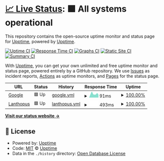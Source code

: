 # [📈 Live Status](https://upptime.github.io/upptime): <!--live status--> **🟩 All systems operational**

This repository contains the open-source uptime monitor and status page for [Upptime](https://upptime.js.org), powered by [Upptime](https://github.com/upptime/upptime).

[![Uptime CI](https://github.com/upptime/upptime/workflows/Uptime%20CI/badge.svg)](https://github.com/upptime/upptime/actions?query=workflow%3A%22Uptime+CI%22)
[![Response Time CI](https://github.com/upptime/upptime/workflows/Response%20Time%20CI/badge.svg)](https://github.com/upptime/upptime/actions?query=workflow%3A%22Response+Time+CI%22)
[![Graphs CI](https://github.com/upptime/upptime/workflows/Graphs%20CI/badge.svg)](https://github.com/upptime/upptime/actions?query=workflow%3A%22Graphs+CI%22)
[![Static Site CI](https://github.com/upptime/upptime/workflows/Static%20Site%20CI/badge.svg)](https://github.com/upptime/upptime/actions?query=workflow%3A%22Static+Site+CI%22)
[![Summary CI](https://github.com/upptime/upptime/workflows/Summary%20CI/badge.svg)](https://github.com/upptime/upptime/actions?query=workflow%3A%22Summary+CI%22)

With [Upptime](https://upptime.js.org), you can get your own unlimited and free uptime monitor and status page, powered entirely by a GitHub repository. We use [Issues](https://github.com/upptime/upptime/issues) as incident reports, [Actions](https://github.com/upptime/upptime/actions) as uptime monitors, and [Pages](https://upptime.github.io/upptime) for the status page.

<!--start: status pages-->
<!-- This summary is generated by Upptime (https://github.com/upptime/upptime) -->
<!-- Do not edit this manually, your changes will be overwritten -->
<!-- prettier-ignore -->
| URL | Status | History | Response Time | Uptime |
| --- | ------ | ------- | ------------- | ------ |
| <img alt="" src="https://icons.duckduckgo.com/ip3/www.google.com.ico" height="13"> [Google](https://www.google.com) | 🟩 Up | [google.yml](https://github.com/lanthopusx/uptime/commits/HEAD/history/google.yml) | <details><summary><img alt="Response time graph" src="./graphs/google/response-time-week.png" height="20"> 91ms</summary><br><a href="https://upptime.github.io/upptime/history/google"><img alt="Response time 106" src="https://img.shields.io/endpoint?url=https%3A%2F%2Fraw.githubusercontent.com%2Flanthopusx%2Fuptime%2FHEAD%2Fapi%2Fgoogle%2Fresponse-time.json"></a><br><a href="https://upptime.github.io/upptime/history/google"><img alt="24-hour response time 71" src="https://img.shields.io/endpoint?url=https%3A%2F%2Fraw.githubusercontent.com%2Flanthopusx%2Fuptime%2FHEAD%2Fapi%2Fgoogle%2Fresponse-time-day.json"></a><br><a href="https://upptime.github.io/upptime/history/google"><img alt="7-day response time 91" src="https://img.shields.io/endpoint?url=https%3A%2F%2Fraw.githubusercontent.com%2Flanthopusx%2Fuptime%2FHEAD%2Fapi%2Fgoogle%2Fresponse-time-week.json"></a><br><a href="https://upptime.github.io/upptime/history/google"><img alt="30-day response time 100" src="https://img.shields.io/endpoint?url=https%3A%2F%2Fraw.githubusercontent.com%2Flanthopusx%2Fuptime%2FHEAD%2Fapi%2Fgoogle%2Fresponse-time-month.json"></a><br><a href="https://upptime.github.io/upptime/history/google"><img alt="1-year response time 106" src="https://img.shields.io/endpoint?url=https%3A%2F%2Fraw.githubusercontent.com%2Flanthopusx%2Fuptime%2FHEAD%2Fapi%2Fgoogle%2Fresponse-time-year.json"></a></details> | <details><summary><a href="https://upptime.github.io/upptime/history/google">100.00%</a></summary><a href="https://upptime.github.io/upptime/history/google"><img alt="All-time uptime 100.00%" src="https://img.shields.io/endpoint?url=https%3A%2F%2Fraw.githubusercontent.com%2Flanthopusx%2Fuptime%2FHEAD%2Fapi%2Fgoogle%2Fuptime.json"></a><br><a href="https://upptime.github.io/upptime/history/google"><img alt="24-hour uptime 100.00%" src="https://img.shields.io/endpoint?url=https%3A%2F%2Fraw.githubusercontent.com%2Flanthopusx%2Fuptime%2FHEAD%2Fapi%2Fgoogle%2Fuptime-day.json"></a><br><a href="https://upptime.github.io/upptime/history/google"><img alt="7-day uptime 100.00%" src="https://img.shields.io/endpoint?url=https%3A%2F%2Fraw.githubusercontent.com%2Flanthopusx%2Fuptime%2FHEAD%2Fapi%2Fgoogle%2Fuptime-week.json"></a><br><a href="https://upptime.github.io/upptime/history/google"><img alt="30-day uptime 100.00%" src="https://img.shields.io/endpoint?url=https%3A%2F%2Fraw.githubusercontent.com%2Flanthopusx%2Fuptime%2FHEAD%2Fapi%2Fgoogle%2Fuptime-month.json"></a><br><a href="https://upptime.github.io/upptime/history/google"><img alt="1-year uptime 100.00%" src="https://img.shields.io/endpoint?url=https%3A%2F%2Fraw.githubusercontent.com%2Flanthopusx%2Fuptime%2FHEAD%2Fapi%2Fgoogle%2Fuptime-year.json"></a></details>
| <img alt="" src="https://icons.duckduckgo.com/ip3/lanthopus.nl.ico" height="13"> [Lanthopus](https://lanthopus.nl) | 🟩 Up | [lanthopus.yml](https://github.com/lanthopusx/uptime/commits/HEAD/history/lanthopus.yml) | <details><summary><img alt="Response time graph" src="./graphs/lanthopus/response-time-week.png" height="20"> 493ms</summary><br><a href="https://upptime.github.io/upptime/history/lanthopus"><img alt="Response time 490" src="https://img.shields.io/endpoint?url=https%3A%2F%2Fraw.githubusercontent.com%2Flanthopusx%2Fuptime%2FHEAD%2Fapi%2Flanthopus%2Fresponse-time.json"></a><br><a href="https://upptime.github.io/upptime/history/lanthopus"><img alt="24-hour response time 370" src="https://img.shields.io/endpoint?url=https%3A%2F%2Fraw.githubusercontent.com%2Flanthopusx%2Fuptime%2FHEAD%2Fapi%2Flanthopus%2Fresponse-time-day.json"></a><br><a href="https://upptime.github.io/upptime/history/lanthopus"><img alt="7-day response time 493" src="https://img.shields.io/endpoint?url=https%3A%2F%2Fraw.githubusercontent.com%2Flanthopusx%2Fuptime%2FHEAD%2Fapi%2Flanthopus%2Fresponse-time-week.json"></a><br><a href="https://upptime.github.io/upptime/history/lanthopus"><img alt="30-day response time 500" src="https://img.shields.io/endpoint?url=https%3A%2F%2Fraw.githubusercontent.com%2Flanthopusx%2Fuptime%2FHEAD%2Fapi%2Flanthopus%2Fresponse-time-month.json"></a><br><a href="https://upptime.github.io/upptime/history/lanthopus"><img alt="1-year response time 490" src="https://img.shields.io/endpoint?url=https%3A%2F%2Fraw.githubusercontent.com%2Flanthopusx%2Fuptime%2FHEAD%2Fapi%2Flanthopus%2Fresponse-time-year.json"></a></details> | <details><summary><a href="https://upptime.github.io/upptime/history/lanthopus">100.00%</a></summary><a href="https://upptime.github.io/upptime/history/lanthopus"><img alt="All-time uptime 99.99%" src="https://img.shields.io/endpoint?url=https%3A%2F%2Fraw.githubusercontent.com%2Flanthopusx%2Fuptime%2FHEAD%2Fapi%2Flanthopus%2Fuptime.json"></a><br><a href="https://upptime.github.io/upptime/history/lanthopus"><img alt="24-hour uptime 100.00%" src="https://img.shields.io/endpoint?url=https%3A%2F%2Fraw.githubusercontent.com%2Flanthopusx%2Fuptime%2FHEAD%2Fapi%2Flanthopus%2Fuptime-day.json"></a><br><a href="https://upptime.github.io/upptime/history/lanthopus"><img alt="7-day uptime 100.00%" src="https://img.shields.io/endpoint?url=https%3A%2F%2Fraw.githubusercontent.com%2Flanthopusx%2Fuptime%2FHEAD%2Fapi%2Flanthopus%2Fuptime-week.json"></a><br><a href="https://upptime.github.io/upptime/history/lanthopus"><img alt="30-day uptime 100.00%" src="https://img.shields.io/endpoint?url=https%3A%2F%2Fraw.githubusercontent.com%2Flanthopusx%2Fuptime%2FHEAD%2Fapi%2Flanthopus%2Fuptime-month.json"></a><br><a href="https://upptime.github.io/upptime/history/lanthopus"><img alt="1-year uptime 99.99%" src="https://img.shields.io/endpoint?url=https%3A%2F%2Fraw.githubusercontent.com%2Flanthopusx%2Fuptime%2FHEAD%2Fapi%2Flanthopus%2Fuptime-year.json"></a></details>

<!--end: status pages-->

[**Visit our status website →**](https://upptime.github.io/upptime)

## 📄 License

- Powered by: [Upptime](https://github.com/upptime/upptime)
- Code: [MIT](./LICENSE) © [Upptime](https://upptime.js.org)
- Data in the `./history` directory: [Open Database License](https://opendatacommons.org/licenses/odbl/1-0/)
